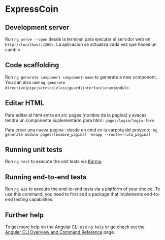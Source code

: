 # ExpressCoin


## Development server

Run `ng serve --open` desde la terminal para ejecutar el servidor web en `http://localhost:4200/`. La aplicacion se actualiza cada vez que haces un cambio

## Code scaffolding

Run `ng generate component component-name` to generate a new component. You can also use `ng generate directive|pipe|service|class|guard|interface|enum|module`.

## Editar HTML

Para editar el html entra en src pages [nombre de la pagina] y aveces tendra un componente suplementario para html : `pages/login/login-form`

Para crear una nueva pagina :
 desde en cmd en la carpeta del proyecto: 
      `ng generate module pages/[nombre_pagina] -m=app --route=[ruta_pagina]`

## Running unit tests

Run `ng test` to execute the unit tests via [Karma](https://karma-runner.github.io).

## Running end-to-end tests

Run `ng e2e` to execute the end-to-end tests via a platform of your choice. To use this command, you need to first add a package that implements end-to-end testing capabilities.

## Further help

To get more help on the Angular CLI use `ng help` or go check out the [Angular CLI Overview and Command Reference](https://angular.io/cli) page.
